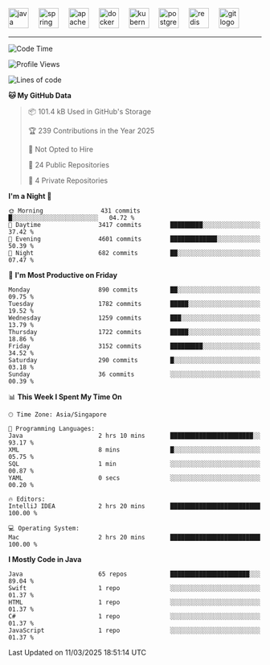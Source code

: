 <p align="left">
  <img src="https://cdn.jsdelivr.net/gh/devicons/devicon/icons/java/java-original.svg" height="40" alt="java logo"  />
  <img width="12" />
  <img src="https://cdn.jsdelivr.net/gh/devicons/devicon/icons/spring/spring-original.svg" height="40" alt="spring logo"  />
  <img width="12" />
  <img src="https://cdn.jsdelivr.net/gh/devicons/devicon/icons/apachekafka/apachekafka-original.svg" height="40" alt="apachekafka logo"  />
  <img width="12" />
  <img src="https://cdn.jsdelivr.net/gh/devicons/devicon/icons/docker/docker-original.svg" height="40" alt="docker logo"  />
  <img width="12" />
  <img src="https://cdn.jsdelivr.net/gh/devicons/devicon/icons/kubernetes/kubernetes-plain.svg" height="40" alt="kubernetes logo"  />
  <img width="12" />
  <img src="https://cdn.jsdelivr.net/gh/devicons/devicon/icons/postgresql/postgresql-original.svg" height="40" alt="postgresql logo"  />
  <img width="12" />
  <img src="https://cdn.jsdelivr.net/gh/devicons/devicon/icons/redis/redis-original.svg" height="40" alt="redis logo"  />
  <img width="12" />
  <img src="https://cdn.jsdelivr.net/gh/devicons/devicon/icons/git/git-original.svg" height="40" alt="git logo"  />
</p>


<!--<img src="https://media.giphy.com/media/LnQjpWaON8nhr21vNW/giphy.gif" width="60"> <em><b>I love connecting with different people</b> so if you want to say <b>hi, I'll be happy to meet you more!</b> 😊 </em> -->

---
<!--START_SECTION:waka-->
![Code Time](http://img.shields.io/badge/Code%20Time-2%2C272%20hrs%201%20min-blue)

![Profile Views](http://img.shields.io/badge/Profile%20Views-0-blue)

![Lines of code](https://img.shields.io/badge/From%20Hello%20World%20I%27ve%20Written-2.8%20million%20lines%20of%20code-blue)

**🐱 My GitHub Data** 

> 📦 101.4 kB Used in GitHub's Storage 
 > 
> 🏆 239 Contributions in the Year 2025
 > 
> 🚫 Not Opted to Hire
 > 
> 📜 24 Public Repositories 
 > 
> 🔑 4 Private Repositories 
 > 
**I'm a Night 🦉** 

```text
🌞 Morning                431 commits         █░░░░░░░░░░░░░░░░░░░░░░░░   04.72 % 
🌆 Daytime                3417 commits        █████████░░░░░░░░░░░░░░░░   37.42 % 
🌃 Evening                4601 commits        █████████████░░░░░░░░░░░░   50.39 % 
🌙 Night                  682 commits         ██░░░░░░░░░░░░░░░░░░░░░░░   07.47 % 
```
📅 **I'm Most Productive on Friday** 

```text
Monday                   890 commits         ██░░░░░░░░░░░░░░░░░░░░░░░   09.75 % 
Tuesday                  1782 commits        █████░░░░░░░░░░░░░░░░░░░░   19.52 % 
Wednesday                1259 commits        ███░░░░░░░░░░░░░░░░░░░░░░   13.79 % 
Thursday                 1722 commits        █████░░░░░░░░░░░░░░░░░░░░   18.86 % 
Friday                   3152 commits        █████████░░░░░░░░░░░░░░░░   34.52 % 
Saturday                 290 commits         █░░░░░░░░░░░░░░░░░░░░░░░░   03.18 % 
Sunday                   36 commits          ░░░░░░░░░░░░░░░░░░░░░░░░░   00.39 % 
```


📊 **This Week I Spent My Time On** 

```text
🕑︎ Time Zone: Asia/Singapore

💬 Programming Languages: 
Java                     2 hrs 10 mins       ███████████████████████░░   93.17 % 
XML                      8 mins              █░░░░░░░░░░░░░░░░░░░░░░░░   05.75 % 
SQL                      1 min               ░░░░░░░░░░░░░░░░░░░░░░░░░   00.87 % 
YAML                     0 secs              ░░░░░░░░░░░░░░░░░░░░░░░░░   00.20 % 

🔥 Editors: 
IntelliJ IDEA            2 hrs 20 mins       █████████████████████████   100.00 % 

💻 Operating System: 
Mac                      2 hrs 20 mins       █████████████████████████   100.00 % 
```

**I Mostly Code in Java** 

```text
Java                     65 repos            ██████████████████████░░░   89.04 % 
Swift                    1 repo              ░░░░░░░░░░░░░░░░░░░░░░░░░   01.37 % 
HTML                     1 repo              ░░░░░░░░░░░░░░░░░░░░░░░░░   01.37 % 
C#                       1 repo              ░░░░░░░░░░░░░░░░░░░░░░░░░   01.37 % 
JavaScript               1 repo              ░░░░░░░░░░░░░░░░░░░░░░░░░   01.37 % 
```




 Last Updated on 11/03/2025 18:51:14 UTC
<!--END_SECTION:waka-->


<!--
**SimakovIgor/SimakovIgor** is a ✨ _special_ ✨ repository because its `README.md` (this file) appears on your GitHub profile.

Here are some ideas to get you started:

- 🔭 I’m currently working on ...
- 🌱 I’m currently learning ...
- 👯 I’m looking to collaborate on ...
- 🤔 I’m looking for help with ...
- 💬 Ask me about ...
- 📫 How to reach me: ...
- 😄 Pronouns: ...
- ⚡ Fun fact: ...
-->
